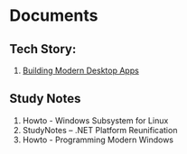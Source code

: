 # Documents
## Tech Story:
1. [Building Modern Desktop Apps](https://github.com/SUDHANSUX/Documents/blob/master/TechStory/Building%20Modern%20Desktop%20Apps.md)

## Study Notes
1. Howto - Windows Subsystem for Linux
2. StudyNotes – .NET Platform Reunification
3. Howto - Programming Modern Windows
